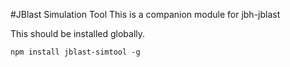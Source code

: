 #JBlast Simulation Tool
This is	a companion module for jbh-jblast

This should be installed globally.
```
npm install jblast-simtool -g 
```

